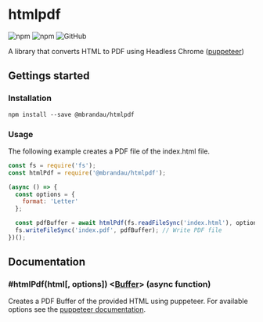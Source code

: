 # htmlpdf

![npm](https://img.shields.io/npm/v/@mbrandau/htmlpdf.svg) ![npm](https://img.shields.io/npm/dt/@mbrandau/htmlpdf.svg) ![GitHub](https://img.shields.io/github/license/mbrandau/htmlpdf.svg)

A library that converts HTML to PDF using Headless Chrome ([puppeteer](https://github.com/GoogleChrome/puppeteer))

## Gettings started

### Installation

`npm install --save @mbrandau/htmlpdf`

### Usage

The following example creates a PDF file of the index.html file.
```js
const fs = require('fs');
const htmlPdf = require('@mbrandau/htmlpdf');

(async () => {
  const options = {
    format: 'Letter'
  };

  const pdfBuffer = await htmlPdf(fs.readFileSync('index.html'), options);
  fs.writeFileSync('index.pdf', pdfBuffer); // Write PDF file
})();
```

## Documentation

### #htmlPdf(html[, options]) <[Buffer](https://nodejs.org/api/buffer.html#buffer_class_buffer)> (async function)

Creates a PDF Buffer of the provided HTML using puppeteer. For available options see the [puppeteer documentation](https://github.com/GoogleChrome/puppeteer/blob/master/docs/api.md#pagepdfoptions).
